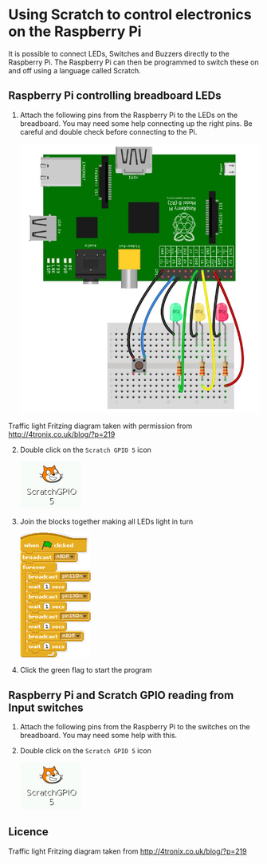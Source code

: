 # Using Scratch to control electronics on the Raspberry Pi

It is possible to connect LEDs, Switches and Buzzers directly to the Raspberry Pi. The Raspberry Pi can then be programmed to switch these on and off using a language called Scratch. 

## Raspberry Pi controlling breadboard LEDs

1. Attach the following pins from the Raspberry Pi to the LEDs on the breadboard. You may need some help connecting up the right pins. Be careful and double check before connecting to the Pi.

   ![](../images/traffic_lights.jpg)

Traffic light Fritzing diagram taken with permission from http://4tronix.co.uk/blog/?p=219

2. Double click on the `Scratch GPIO 5` icon

    ![](../images/scratch_gpio5_icon.png)

3. Join the blocks together making all LEDs light in turn

    ![](../images/PiGPIOLED.gif)

4. Click the green flag to start the program

## Raspberry Pi and Scratch GPIO reading from Input switches

1. Attach the following pins from the Raspberry Pi to the switches on the breadboard. You may need some help with this.

2. Double click on the `Scratch GPIO 5` icon

    ![](../images/scratch_gpio5_icon.png)

## Licence
Traffic light Fritzing diagram taken from http://4tronix.co.uk/blog/?p=219

